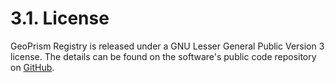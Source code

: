 # 3.1. License

GeoPrism Registry is released under a GNU Lesser General Public Version 3 license. The details can be found on the software's public code repository on [GitHub](https://github.com/terraframe/geoprism-registry).

